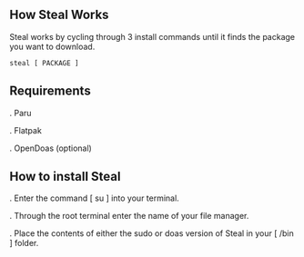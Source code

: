 ## How Steal Works
Steal works by cycling through 3 install commands until it finds the package you want to download.
```
steal [ PACKAGE ]
```
## Requirements 
. Paru

. Flatpak

. OpenDoas (optional)

## How to install Steal
. Enter the command [ su ] into your terminal.

. Through the root terminal enter the name of your file manager.

. Place the contents of either the sudo or doas version of Steal in your [ /bin ] folder.
